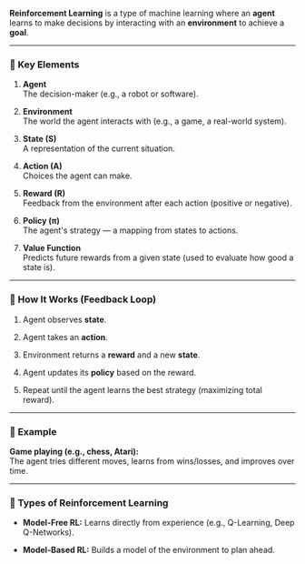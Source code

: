 **Reinforcement Learning** is a type of machine learning where an **agent** learns to make decisions by interacting with an **environment** to achieve a **goal**.

---

### 🔹 Key Elements

1. **Agent**  
    The decision-maker (e.g., a robot or software).
    
2. **Environment**  
    The world the agent interacts with (e.g., a game, a real-world system).
    
3. **State (S)**  
    A representation of the current situation.
    
4. **Action (A)**  
    Choices the agent can make.
    
5. **Reward (R)**  
    Feedback from the environment after each action (positive or negative).
    
6. **Policy (π)**  
    The agent's strategy — a mapping from states to actions.
    
7. **Value Function**  
    Predicts future rewards from a given state (used to evaluate how good a state is).
    

---

### 🔹 How It Works (Feedback Loop)

1. Agent observes **state**.
    
2. Agent takes an **action**.
    
3. Environment returns a **reward** and a new **state**.
    
4. Agent updates its **policy** based on the reward.
    
5. Repeat until the agent learns the best strategy (maximizing total reward).
    

---

### 🔹 Example

**Game playing (e.g., chess, Atari):**  
The agent tries different moves, learns from wins/losses, and improves over time.

---

### 🔹 Types of Reinforcement Learning

- **Model-Free RL:** Learns directly from experience (e.g., Q-Learning, Deep Q-Networks).
    
- **Model-Based RL:** Builds a model of the environment to plan ahead.